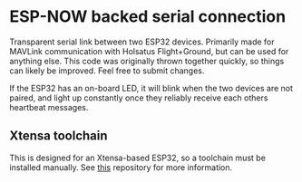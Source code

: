 # ESP-NOW backed serial connection
Transparent serial link between two ESP32 devices. Primarily made for MAVLink
communication with Holsatus Flight+Ground, but can be used for anything else.
This code was originally thrown together quickly, so things can likely be
improved. Feel free to submit changes.

If the ESP32 has an on-board LED, it will blink when the two devices are not
paired, and light up constantly once they reliably receive each others heartbeat
messages.

## Xtensa toolchain

This is designed for an Xtensa-based ESP32, so a toolchain must be installed
manually. See [this](https://github.com/esp-rs/rust-build) repository for more
information.